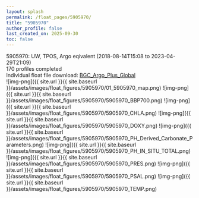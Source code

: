 ```yaml
---
layout: splash
permalink: /float_pages/5905970/
title: "5905970"
author_profile: false
last_created_on: 2025-09-30
toc: false
---
```

 
5905970: UW, TPOS, Argo eqivalent (2018-08-14T15:08 to 2023-04-29T21:09)\
170 profiles completed\
Individual float file download: [BGC_Argo_Plus_Global](https://ftp.soest.hawaii.edu/bgc_argo_plus/Individual_Floats/outliers_removed/5905970_Sprof_processed.nc)\
![img-png]({{ site.url }}{{ site.baseurl }}/assets/images/float_figures/5905970/01_5905970_map.png)
![img-png]({{ site.url }}{{ site.baseurl }}/assets/images/float_figures/5905970/5905970_BBP700.png)
![img-png]({{ site.url }}{{ site.baseurl }}/assets/images/float_figures/5905970/5905970_CHLA.png)
![img-png]({{ site.url }}{{ site.baseurl }}/assets/images/float_figures/5905970/5905970_DOXY.png)
![img-png]({{ site.url }}{{ site.baseurl }}/assets/images/float_figures/5905970/5905970_PH_Derived_Carbonate_Parameters.png)
![img-png]({{ site.url }}{{ site.baseurl }}/assets/images/float_figures/5905970/5905970_PH_IN_SITU_TOTAL.png)
![img-png]({{ site.url }}{{ site.baseurl }}/assets/images/float_figures/5905970/5905970_PRES.png)
![img-png]({{ site.url }}{{ site.baseurl }}/assets/images/float_figures/5905970/5905970_PSAL.png)
![img-png]({{ site.url }}{{ site.baseurl }}/assets/images/float_figures/5905970/5905970_TEMP.png)
